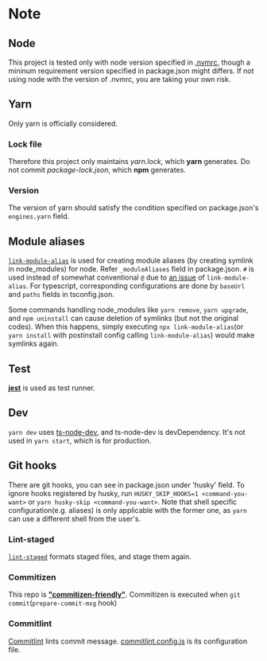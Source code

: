 # Note

## Node

This project is tested only with node version specified in [.nvmrc](./.nvmrc), though a mininum requirement version specified in package.json might differs. If not using node with the version of .nvmrc, you are taking your own risk.

## Yarn

Only yarn is officially considered.

### Lock file

Therefore this project only maintains _yarn.lock_, which **yarn** generates. Do not commit _package-lock.json_, which **npm** generates.

### Version

The version of yarn should satisfy the condition specified on package.json's `engines.yarn` field.

## Module aliases

[`link-module-alias`](https://github.com/Rush/link-module-alias) is used for creating module aliases (by creating symlink in node_modules) for node. Refer `_moduleAliases` field in package.json. `#` is used instead of somewhat conventional `@` due to [an issue](https://github.com/Rush/link-module-alias/issues/3) of `link-module-alias`. For typescript, corresponding configurations are done by `baseUrl` and `paths` fields in tsconfig.json.

Some commands handling node_modules like `yarn remove`, `yarn upgrade`, and `npm uninstall` can cause deletion of symlinks (but not the original codes). When this happens, simply executing `npx link-module-alias`(or `yarn install` with postinstall config calling `link-module-alias`) would make symlinks again.

## Test

[**jest**](https://jestjs.io/) is used as test runner.

## Dev

`yarn dev` uses [ts-node-dev](https://github.com/whitecolor/ts-node-dev), and ts-node-dev is devDependency. It's not used in `yarn start`, which is for production.

## Git hooks

There are git hooks, you can see in package.json under 'husky' field. To ignore hooks registered by husky, run `HUSKY_SKIP_HOOKS=1 <command-you-want>` or `yarn husky-skip <command-you-want>`. Note that shell specific configuration(e.g. aliases) is only applicable with the former one, as `yarn` can use a different shell from the user's.

### Lint-staged

[`lint-staged`](https://github.com/okonet/lint-staged) formats staged files, and stage them again.

### Commitizen

This repo is [**"commitizen-friendly"**](https://github.com/commitizen/cz-cli#if-your-repo-is-commitizen-friendly). Commitizen is executed when `git commit`(`prepare-commit-msg` hook)

### Commitlint

[Commitlint](https://github.com/conventional-changelog/commitlint) lints commit message. [commitlint.config.js](commitlint.config.js) is its configuration file.
